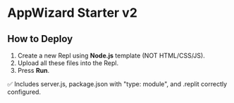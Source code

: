 # AppWizard Starter v2

## How to Deploy
1. Create a new Repl using **Node.js** template (NOT HTML/CSS/JS).
2. Upload all these files into the Repl.
3. Press **Run**.

✅ Includes server.js, package.json with "type: module", and .replit correctly configured.
